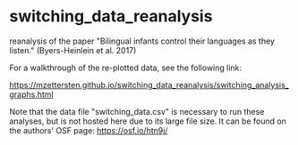 # switching_data_reanalysis
reanalysis of the paper "Bilingual infants control their languages as they listen." (Byers-Heinlein et al. 2017)

For a walkthrough of the re-plotted data, see the following link:

https://mzettersten.github.io/switching_data_reanalysis/switching_analysis_graphs.html

Note that the data file "switching_data.csv" is necessary to run these analyses, but is not hosted here due to its large file size. It can be found on the authors' OSF page: https://osf.io/htn9j/
